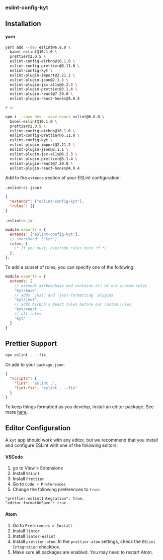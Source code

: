 ### eslint-config-kyt

## Installation

#### yarn
```sh
yarn add --dev eslint@6.8.0 \
  babel-eslint@10.1.0 \
  prettier@2.0.5 \
  eslint-config-airbnb@18.1.0 \
  eslint-config-prettier@6.11.0 \
  eslint-config-kyt \
  eslint-plugin-import@2.21.2 \
  eslint-plugin-json@2.1.1 \
  eslint-plugin-jsx-a11y@6.2.3 \
  eslint-plugin-prettier@3.1.4 \
  eslint-plugin-react@7.20.0 \
  eslint-plugin-react-hooks@4.0.4

# or

npm i --save-dev --save-exact eslint@6.8.0 \
  babel-eslint@10.1.0 \
  prettier@2.0.5 \
  eslint-config-airbnb@18.1.0 \
  eslint-config-prettier@6.11.0 \
  eslint-config-kyt \
  eslint-plugin-import@2.21.2 \
  eslint-plugin-json@2.1.1 \
  eslint-plugin-jsx-a11y@6.2.3 \
  eslint-plugin-prettier@3.1.4 \
  eslint-plugin-react@7.20.0 \
  eslint-plugin-react-hooks@4.0.4
```

Add to the `extends` section of your ESLint configuration:

`.eslintrc(.json)`:
```json
{
  "extends": ["eslint-config-kyt"],
  "rules": {}
}
```
`.eslintrc.js`:
```js
module.exports = {
  extends: ['eslint-config-kyt'],
  // shorthand: ['kyt']
  rules: {
    /* If you must, override rules here :P */
  },
};
```

To add a subset of rules, you can specify one of the following:

```js
module.exports = {
  extends: [
    // extends airbnb/base and contains all of our custom rules
    'kyt/base',
    // adds `jest` and `jest-formatting` plugins
    'kyt/jest',
    // adds Airbnb's React rules before our custom rules
    'kyt/react',
    // all rules
    'kyt'
  ]
}
```

## Prettier Support

```js
npx eslint . --fix
```

Or add to your `package.json`:

```json
{
  "scripts": {
    "lint": "eslint .",
    "lint-fix": "eslint . --fix"
  }
}
```

To keep things formatted as you develop, install an editor package. See more [here](/docs/Recipes.md#editor-configuration).

## Editor Configuration

A `kyt` app should work with any editor, but we recommend that you install and configure ESLint with one of the following editors:

#### VSCode

1. go to View > Extensions
1. Install `ESLint`
1. Install `Prettier`
1. Go to `Code > Preferences`
1. Change the following preferences to `true`:

```
"prettier.eslintIntegration": true,
"editor.formatOnSave": true
```

#### Atom

1. Go to `Preferences > Install`
1. Install `linter`
1. Install `linter-eslint`
1. Install `prettier-atom`. In the `prettier-atom` settings, check the `ESLint Integration` checkbox.
1. Make sure all packages are enabled. You may need to restart Atom.
